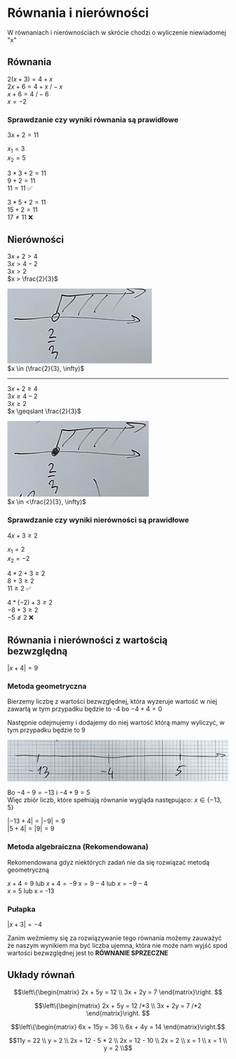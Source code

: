 # Równania i nierówności
W równaniach i nierównościach w skrócie chodzi o wyliczenie niewiadomej "x"  

## Równania
$2(x+3) = 4 + x$  
$2x + 6 = 4 + x$  $/- x$  
$x + 6 = 4$  $/-6$  
$x = -2$  

### Sprawdzanie czy wyniki równania są prawidłowe
$3x + 2 = 11$  

$x_{1} = 3$  
$x_{2} = 5$  

$3 * 3 + 2 = 11$  
$9 + 2 = 11$  
$11 = 11$ ✅  

$3 * 5 + 2 = 11$  
$15 + 2 = 11$  
$17 \neq 11$ ❌  

## Nierówności
$3x + 2 > 4$  
$3x > 4 - 2$  
$3x > 2$  
$x > \frac{2}{3}$  

![](images/rin-nierownosc.png)  
$x \in (\frac{2}{3}, \infty)$  

---

$3x + 2 \geqslant 4$  
$3x \geqslant 4 - 2$  
$3x \geqslant 2$  
$x \geqslant \frac{2}{3}$  

![](images/rin-nierownosc2.png)  
$x \in <\frac{2}{3}, \infty)$  

### Sprawdzanie czy wyniki nierówności są prawidłowe
$4x + 3 \geqslant 2$  

$x_{1} = 2$  
$x_{2} = -2$  

$4 * 2 + 3 \geqslant 2$  
$8 + 3 \geqslant 2$  
$11 \geqslant 2$ ✅  

$4 * (-2) + 3 \geqslant 2$  
$-8 + 3 \geqslant 2$  
$-5 \ngeqslant 2$  ❌  

## Równania i nierówności z wartością bezwzględną
$|x + 4| = 9$  
### Metoda geometryczna
Bierzemy liczbę z wartości bezwzględnej, która wyzeruje wartość w niej zawartą w tym przypadku będzie to -4 bo $-4 + 4 = 0$  

Następnie odejmujemy i dodajemy do niej wartość którą mamy wyliczyć, w tym przypadku będzie to 9

![](images/rin-bezwzgledna.png)  

Bo $-4 - 9 = -13$ i $-4 + 9 = 5$  
Więc zbiór liczb, które spełniają równanie wygląda następująco: $x \in \{-13, 5\}$  

$|-13 + 4| = |-9| = 9$  
$|5 + 4| = |9| = 9$  
### Metoda algebraiczna (Rekomendowana)
Rekomendowana gdyż niektórych zadań nie da się rozwiązać metodą geometryczną  

$x + 4 = 9$ lub $x + 4 = -9$
$x = 9 - 4$ lub $x = -9 - 4$  
x = 5 lub x = -13

### Pułapka
$|x + 3| = -4$  

Zanim weźmiemy się za rozwiązywanie tego równania możemy zauważyć że naszym wynikiem ma być liczba ujemna, która nie może nam wyjść spod wartości bezwzględnej jest to **RÓWNANIE SPRZECZNE**  
## Układy równań
```math  
\left\{\begin{matrix}
2x + 5y = 12 \\ 3x + 2y = 7 
\end{matrix}\right. 
```
```math
\left\{\begin{matrix}
2x + 5y = 12 /*3 \\ 3x + 2y = 7 /*2 
\end{matrix}\right. 
```
```math
\left\{\begin{matrix}
6x + 15y = 36 \\ 6x + 4y = 14 
\end{matrix}\right.
```
```math
11y = 22 \\
y = 2 \\
2x = 12 - 5 * 2 \\
2x = 12 - 10 \\
2x = 2 \\
x = 1 \\

x = 1 \\
y = 2 \\
```
